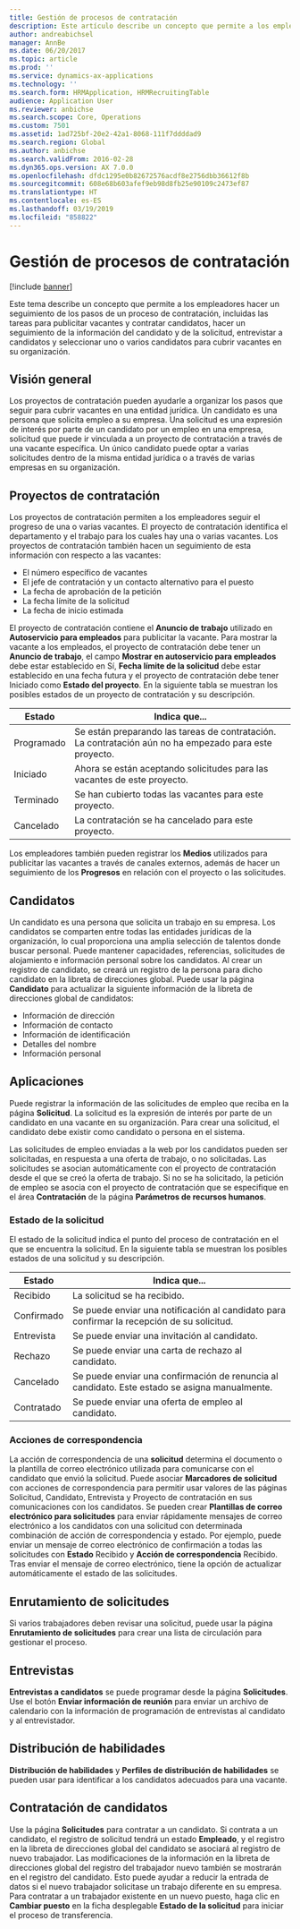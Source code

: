 ```yaml
---
title: Gestión de procesos de contratación
description: Este artículo describe un concepto que permite a los empleadores hacer un seguimiento de los pasos de un proceso de contratación, incluidas las tareas para publicitar vacantes y contratar candidatos, hacer un seguimiento de la información del candidato y de la solicitud, entrevistar a candidatos y seleccionar uno o varios candidatos para cubrir vacantes en su organización.
author: andreabichsel
manager: AnnBe
ms.date: 06/20/2017
ms.topic: article
ms.prod: ''
ms.service: dynamics-ax-applications
ms.technology: ''
ms.search.form: HRMApplication, HRMRecruitingTable
audience: Application User
ms.reviewer: anbichse
ms.search.scope: Core, Operations
ms.custom: 7501
ms.assetid: 1ad725bf-20e2-42a1-8068-111f7ddddad9
ms.search.region: Global
ms.author: anbichse
ms.search.validFrom: 2016-02-28
ms.dyn365.ops.version: AX 7.0.0
ms.openlocfilehash: dfdc1295e0b82672576acdf8e2756dbb36612f8b
ms.sourcegitcommit: 608e68b603afef9eb98d8fb25e90109c2473ef87
ms.translationtype: HT
ms.contentlocale: es-ES
ms.lasthandoff: 03/19/2019
ms.locfileid: "858822"
---
```

# <a name="manage-recruiting-processes"></a>Gestión de procesos de contratación

[!include [banner](../includes/banner.md)]

Este tema describe un concepto que permite a los empleadores hacer un seguimiento de los pasos de un proceso de contratación, incluidas las tareas para publicitar vacantes y contratar candidatos, hacer un seguimiento de la información del candidato y de la solicitud, entrevistar a candidatos y seleccionar uno o varios candidatos para cubrir vacantes en su organización.

## <a name="overview"></a>Visión general

Los proyectos de contratación pueden ayudarle a organizar los pasos que seguir para cubrir vacantes en una entidad jurídica. Un candidato es una persona que solicita empleo a su empresa. Una solicitud es una expresión de interés por parte de un candidato por un empleo en una empresa, solicitud que puede ir vinculada a un proyecto de contratación a través de una vacante específica. Un único candidato puede optar a varias solicitudes dentro de la misma entidad jurídica o a través de varias empresas en su organización.

## <a name="recruitment-projects"></a>Proyectos de contratación

Los proyectos de contratación permiten a los empleadores seguir el progreso de una o varias vacantes. El proyecto de contratación identifica el departamento y el trabajo para los cuales hay una o varias vacantes. Los proyectos de contratación también hacen un seguimiento de esta información con respecto a las vacantes:

- El número específico de vacantes
- El jefe de contratación y un contacto alternativo para el puesto
- La fecha de aprobación de la petición
- La fecha límite de la solicitud
- La fecha de inicio estimada

El proyecto de contratación contiene el **Anuncio de trabajo** utilizado en **Autoservicio para empleados** para publicitar la vacante. Para mostrar la vacante a los empleados, el proyecto de contratación debe tener un **Anuncio de trabajo**, el campo **Mostrar en autoservicio para empleados** debe estar establecido en Sí, **Fecha límite de la solicitud** debe estar establecido en una fecha futura y el proyecto de contratación debe tener Iniciado como **Estado del proyecto**. En la siguiente tabla se muestran los posibles estados de un proyecto de contratación y su descripción.

| Estado    | Indica que...                                                                         |
|-----------|-----------------------------------------------------------------------------------------|
| Programado | Se están preparando las tareas de contratación. La contratación aún no ha empezado para este proyecto. |
| Iniciado   | Ahora se están aceptando solicitudes para las vacantes de este proyecto.                   |
| Terminado  | Se han cubierto todas las vacantes para este proyecto.                                         |
| Cancelado  | La contratación se ha cancelado para este proyecto.                                          |

Los empleadores también pueden registrar los **Medios** utilizados para publicitar las vacantes a través de canales externos, además de hacer un seguimiento de los **Progresos** en relación con el proyecto o las solicitudes.

## <a name="applicants"></a>Candidatos

Un candidato es una persona que solicita un trabajo en su empresa. Los candidatos se comparten entre todas las entidades jurídicas de la organización, lo cual proporciona una amplia selección de talentos donde buscar personal. Puede mantener capacidades, referencias, solicitudes de alojamiento e información personal sobre los candidatos. Al crear un registro de candidato, se creará un registro de la persona para dicho candidato en la libreta de direcciones global. Puede usar la página **Candidato** para actualizar la siguiente información de la libreta de direcciones global de candidatos:

- Información de dirección
- Información de contacto
- Información de identificación
- Detalles del nombre
- Información personal

## <a name="applications"></a>Aplicaciones

Puede registrar la información de las solicitudes de empleo que reciba en la página **Solicitud**. La solicitud es la expresión de interés por parte de un candidato en una vacante en su organización. Para crear una solicitud, el candidato debe existir como candidato o persona en el sistema.

Las solicitudes de empleo enviadas a la web por los candidatos pueden ser solicitadas, en respuesta a una oferta de trabajo, o no solicitadas. Las solicitudes se asocian automáticamente con el proyecto de contratación desde el que se creó la oferta de trabajo. Si no se ha solicitado, la petición de empleo se asocia con el proyecto de contratación que se especifique en el área **Contratación** de la página **Parámetros de recursos humanos**.

### <a name="application-status"></a>Estado de la solicitud

El estado de la solicitud indica el punto del proceso de contratación en el que se encuentra la solicitud. En la siguiente tabla se muestran los posibles estados de una solicitud y su descripción.

| Estado    | Indica que...                                                                           |
|-----------|-------------------------------------------------------------------------------------------|
| Recibido  | La solicitud se ha recibido.                                                             |
| Confirmado | Se puede enviar una notificación al candidato para confirmar la recepción de su solicitud.            |
| Entrevista | Se puede enviar una invitación al candidato.                                     |
| Rechazo | Se puede enviar una carta de rechazo al candidato.                                          |
| Cancelado  | Se puede enviar una confirmación de renuncia al candidato. Este estado se asigna manualmente. |
| Contratado  | Se puede enviar una oferta de empleo al candidato.                                         |

### <a name="correspondence-actions"></a>Acciones de correspondencia

La acción de correspondencia de una **solicitud** determina el documento o la plantilla de correo electrónico utilizada para comunicarse con el candidato que envió la solicitud. Puede asociar **Marcadores de solicitud** con acciones de correspondencia para permitir usar valores de las páginas Solicitud, Candidato, Entrevista y Proyecto de contratación en sus comunicaciones con los candidatos. Se pueden crear **Plantillas de correo electrónico para solicitudes** para enviar rápidamente mensajes de correo electrónico a los candidatos con una solicitud con determinada combinación de acción de correspondencia y estado. Por ejemplo, puede enviar un mensaje de correo electrónico de confirmación a todas las solicitudes con **Estado** Recibido y **Acción de correspondencia** Recibido. Tras enviar el mensaje de correo electrónico, tiene la opción de actualizar automáticamente el estado de las solicitudes.

## <a name="application-routing"></a>Enrutamiento de solicitudes

Si varios trabajadores deben revisar una solicitud, puede usar la página **Enrutamiento de solicitudes** para crear una lista de circulación para gestionar el proceso.

## <a name="interviews"></a>Entrevistas

**Entrevistas a candidatos** se puede programar desde la página **Solicitudes**. Use el botón **Enviar información de reunión** para enviar un archivo de calendario con la información de programación de entrevistas al candidato y al entrevistador.

## <a name="skill-mapping"></a>Distribución de habilidades

**Distribución de habilidades** y **Perfiles de distribución de habilidades** se pueden usar para identificar a los candidatos adecuados para una vacante.

## <a name="hiring-applicants"></a>Contratación de candidatos

Use la página **Solicitudes** para contratar a un candidato. Si contrata a un candidato, el registro de solicitud tendrá un estado **Empleado**, y el registro en la libreta de direcciones global del candidato se asociará al registro de nuevo trabajador. Las modificaciones de la información en la libreta de direcciones global del registro del trabajador nuevo también se mostrarán en el registro del candidato. Esto puede ayudar a reducir la entrada de datos si el nuevo trabajador solicitase un trabajo diferente en su empresa. Para contratar a un trabajador existente en un nuevo puesto, haga clic en **Cambiar puesto** en la ficha desplegable **Estado de la solicitud** para iniciar el proceso de transferencia.
